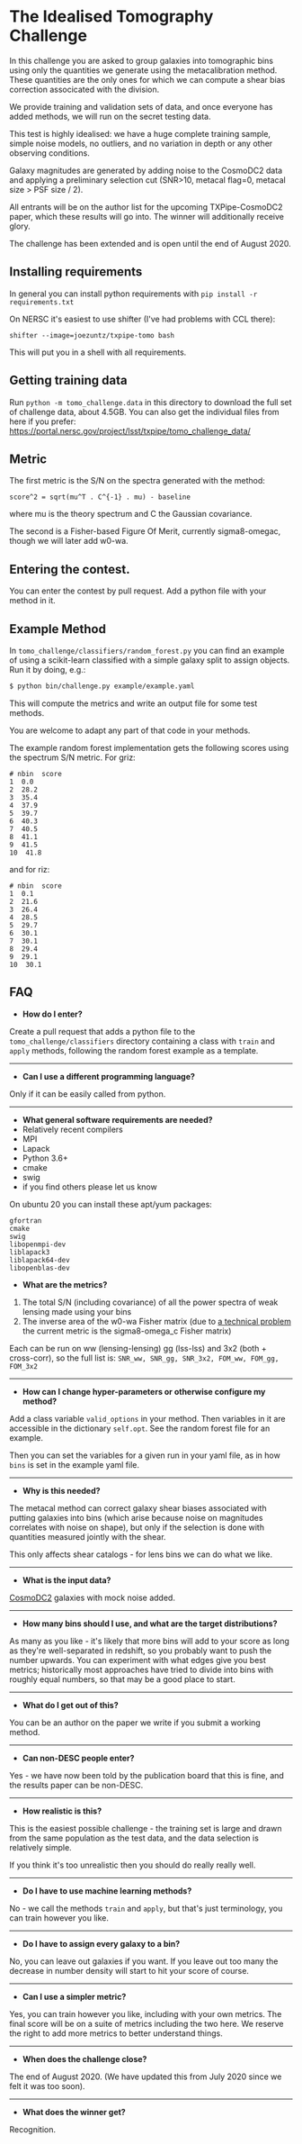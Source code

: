 # The Idealised Tomography Challenge

In this challenge you are asked to group galaxies into tomographic bins using only the quantities we generate using the metacalibration method.  These quantities are the only ones for which we can compute a shear bias correction associcated with the division.

We provide training and validation sets of data, and once everyone has added methods, we will run on the secret testing data.

This test is highly idealised: we have a huge complete training sample, simple noise models, no outliers, and no variation in depth or any other observing conditions.

Galaxy magnitudes are generated by adding noise to the CosmoDC2 data and applying a preliminary selection cut (SNR>10, metacal flag=0, metacal size > PSF size / 2).

All entrants will be on the author list for the upcoming TXPipe-CosmoDC2 paper, which these results will go into.  The winner will additionally receive glory.

The challenge has been extended and is open until the end of August 2020.


## Installing requirements

In general you can install python requirements with `pip install -r requirements.txt`

On NERSC it's easiest to use shifter (I've had problems with CCL there):

```
shifter --image=joezuntz/txpipe-tomo bash
```

This will put you in a shell with all requirements.


## Getting training data

Run `python -m tomo_challenge.data` in this directory to download the full set of challenge data, about 4.5GB.  You can also get the individual files from here if you prefer:  https://portal.nersc.gov/project/lsst/txpipe/tomo_challenge_data/


## Metric

The first metric is the S/N on the spectra generated with the method:
```
score^2 = sqrt(mu^T . C^{-1} . mu) - baseline
```
where mu is the theory spectrum and C the Gaussian covariance.

The second is a Fisher-based Figure Of Merit, currently sigma8-omegac, though we will later add w0-wa.


## Entering the contest.

You can enter the contest by pull request.  Add a python file with your method in it.


## Example Method

In `tomo_challenge/classifiers/random_forest.py` you can find an example of using a scikit-learn classified with a simple galaxy split to assign objects.  Run it by doing, e.g.:

```bash
$ python bin/challenge.py example/example.yaml
```

This will compute the metrics and write an output file for some test methods.

You are welcome to adapt any part of that code in your methods.


The example random forest implementation gets the following scores using the spectrum S/N metric.  For griz:

```
# nbin  score
1  0.0
2  28.2
3  35.4
4  37.9
5  39.7
6  40.3
7  40.5
8  41.1
9  41.5
10  41.8
```

and for riz:

```
# nbin  score
1  0.1
2  21.6
3  26.4
4  28.5
5  29.7
6  30.1
7  30.1
8  29.4
9  29.1
10  30.1
```


## FAQ

- **How do I enter?**

Create a pull request that adds a python file to the `tomo_challenge/classifiers` directory containing a class with `train` and `apply` methods, following the random forest example as a template.

---

- **Can I use a different programming language?**

Only if it can be easily called from python.

---

- **What general software requirements are needed?**
- Relatively recent compilers
- MPI
- Lapack
- Python 3.6+
- cmake
- swig
- if you find others please let us know

On ubuntu 20 you can install these apt/yum packages:
```
gfortran
cmake
swig
libopenmpi-dev
liblapack3
liblapack64-dev
libopenblas-dev 
```

- **What are the metrics?**

1. The total S/N (including covariance) of all the power spectra of weak lensing made using your bins
2. The inverse area of the w0-wa Fisher matrix (due to [a technical problem](https://github.com/LSSTDESC/CCL/issues/779) the current metric is the sigma8-omega_c Fisher matrix)

Each can be run on ww (lensing-lensing) gg (lss-lss) and 3x2 (both + cross-corr), so the full list is: `SNR_ww, SNR_gg, SNR_3x2, FOM_ww, FOM_gg, FOM_3x2`

---

- **How can I change hyper-parameters or otherwise configure my method?**

Add a class variable `valid_options` in your method. Then variables in it are accessible in the dictionary `self.opt`.  See the random forest file for an example.

Then you can set the variables for a given run in your yaml file, as in how `bins` is set in the example yaml file.

---

- **Why is this needed?**

The metacal method can correct galaxy shear biases associated with putting galaxies into bins (which arise because noise on magnitudes correlates with noise on shape), but only if the selection is done with quantities measured jointly with the shear.

This only affects shear catalogs - for lens bins we can do what we like.

---

- **What is the input data?**

[CosmoDC2](https://arxiv.org/pdf/1907.06530.pdf) galaxies with mock noise added.

---

- **How many bins should I use, and what are the target distributions?**

As many as you like - it's likely that more bins will add to your score as long as they're well-separated in redshift, so you probably want to push the number upwards.  You can experiment with what edges give you best metrics; historically most approaches have tried to divide into bins with roughly equal numbers, so that may be a good place to start.

---

- **What do I get out of this?**

You can be an author on the paper we write if you submit a working method.  

---

- **Can non-DESC people enter?**

Yes - we have now been told by the publication board that this is fine, and the results paper can be non-DESC.

---

- **How realistic is this?**

This is the easiest possible challenge - the training set is large and drawn from the same population as the test data, and the data selection is relatively simple.

If you think it's too unrealistic then you should do really really well.

---

- **Do I have to use machine learning methods?**

No - we call the methods `train` and `apply`, but that's just terminology, you can train however you like.

---

- **Do I have to assign every galaxy to a bin?**

No, you can leave out galaxies if you want.  If you leave out too many the decrease in number density will start to hit your score of course.

---

- **Can I use a simpler metric?**

Yes, you can train however you like, including with your own metrics.  The final score will be on a suite of metrics including the two here.  We reserve the right to add more metrics to better understand things.

---

- **When does the challenge close?**

The end of August 2020. (We have updated this from July 2020 since we felt it was too soon).

---

- **What does the winner get?**

Recognition.

